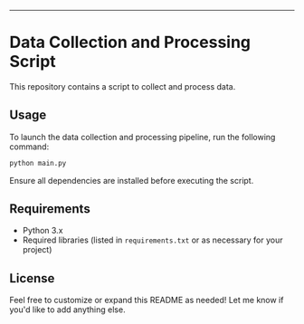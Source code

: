 ---

# Data Collection and Processing Script  

This repository contains a script to collect and process data.  

## Usage  

To launch the data collection and processing pipeline, run the following command:  

```bash  
python main.py  
```  

Ensure all dependencies are installed before executing the script.  

## Requirements  

- Python 3.x  
- Required libraries (listed in `requirements.txt` or as necessary for your project)  

## License  

Feel free to customize or expand this README as needed! Let me know if you'd like to add anything else.